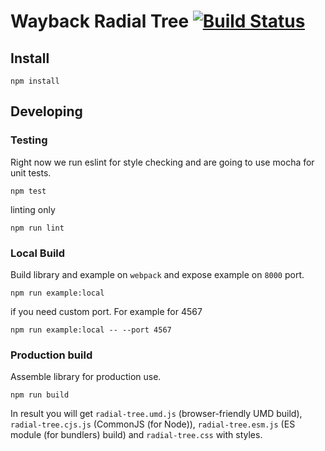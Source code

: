 # Wayback Radial Tree [![Build Status](https://travis-ci.org/internetarchive/wayback-radial-tree.svg?branch=master)](https://travis-ci.org/internetarchive/wayback-radial-tree)

## Install

```
npm install
```

## Developing

### Testing

Right now we run eslint for style checking and are going to use mocha
for unit tests.

```
npm test
```

linting only

```
npm run lint
```

### Local Build

Build library and example on `webpack` and expose example on `8000`
port.

```
npm run example:local
```

if you need custom port. For example for 4567

```
npm run example:local -- --port 4567
```

### Production build

Assemble library for production use.

```
npm run build
```

In result you will get `radial-tree.umd.js` (browser-friendly UMD build),
`radial-tree.cjs.js` (CommonJS (for Node)),
`radial-tree.esm.js` (ES module (for bundlers) build) and
`radial-tree.css` with styles.
